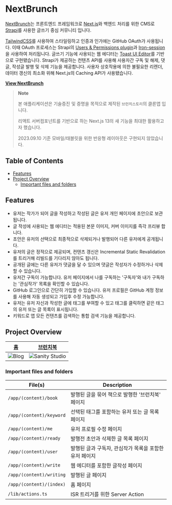 # NextBrunch

[NextBrunch](https://gonext-sam.vercel.app/)는 프론트엔드 프레임워크로 [Next.js](https://nextjs.org/)와 백엔드 처리를 위한 CMS로 [Strapi](https://strapi.io/)를 사용한 글쓰기 중심 커뮤니티 입니다.

[TailwindCSS](https://tailwindcss.com/)를 사용하여 스타일링하고 인증과 인가에는 GitHub OAuth가 사용됩니다. 이때 OAuth 프로세스는 Strapi의 [Users & Permissions plugin](https://docs.strapi.io/dev-docs/plugins/users-permissions)과 [Iron-session](https://github.com/vvo/iron-session)을 사용하여 처리됩니다. 글쓰기 기능에 사용되는 웹 에디터는 [Toast UI Editor](https://ui.toast.com/tui-editor)를 기반으로 구현됐습니다. Strapi가 제공하는 컨텐츠 API를 사용해 사용자간 구독 및 해제, 댓글, 작성글 발행 및 삭제 기능을 제공합니다. 사용자 상호작용에 의한 불필요한 리렌더, 데이터 갱신의 최소화 위해 Next.js의 Caching API가 사용됐습니다.

**[View NextBrunch](https://gonext-sam.vercel.app/)**

> **Note**
>
> 본 애플리케이션은 기술증진 및 증명을 목적으로 제작된 `브런치스토리`의 클론앱 입니다.
>
> 리액트 서버컴포넌트를 기반으로 하는 Next.js 13의 새 기능을 최대한 활용하고자 했습니다.
>
> 2023.09.10 기준 모바일/태블릿을 위한 반응형 레이아웃은 구현되지 않았습니다.

## Table of Contents

- [Features](#features)
- [Project Overview](#project-overview)
  - [Important files and folders](#important-files-and-folders)

## Features

- 유저는 작가가 되어 글을 작성하고 작성된 글은 유저 개인 페이지에 초안으로 보관됩니다.
- 글 작성에 사용되는 웹 에디터는 적용된 본문 이미지, 커버 이미지를 즉각 프리뷰 합니다.
- 초안은 유저의 선택으로 최종적으로 삭제되거나 발행되어 다른 유저에게 공개됩니다.
- 유저의 글은 정적으로 제공되며, 컨텐츠 갱신은 Incremental Static Revalidation를 트리거해 리빌드를 기다리지 않아도 됩니다.
- 공개된 글에는 다른 유저가 댓글을 달 수 있으며 댓글은 작성자가 수정하거나 삭제할 수 있습니다.
- 유저간 구독이 가능합니다. 유저 페이지에서 나를 구독하는 '구독자'와 내가 구독하는 '관심작가' 목록을 확인할 수 있습니다.
- GitHub 로그인으로 간단히 가입할 수 있습니다. 유저 프로필은 GitHub 계정 정보를 사용해 자동 생성되고 가입후 수정 가능합니다.
- 유저는 유저 자신과 작성한 글에 태그를 부여할 수 있고 태그를 클릭하면 같은 태그의 유저 또는 글 목록이 표시됩니다.
- 키워드로 앱 모든 컨텐츠를 검색하는 통합 검색 기능을 제공합니다.

## Project Overview

| [홈](https://nextjs-blog.sanity.build)                                                                            | [브런치북](https://nextjs-blog.sanity.build/studio)                                                                        |
| ----------------------------------------------------------------------------------------------------------------- | -------------------------------------------------------------------------------------------------------------------------- |
| ![Blog](https://github.com/sanity-io/nextjs-blog-cms-sanity-v3/assets/81981/adc1a90e-644e-456a-b630-ac44e4636e24) | ![Sanity Studio](https://github.com/sanity-io/nextjs-blog-cms-sanity-v3/assets/81981/93a39af1-a806-45ca-8648-0cc7e2295eea) |

### Important files and folders

| File(s)                  | Description                                            |
| ------------------------ | ------------------------------------------------------ |
| `/app/(content)/book`    | 발행된 글을 묶어 책으로 발행한 '브런치북' 페이지       |
| `/app/(content)/keyword` | 선택된 태그를 포함하는 유저 또는 글 목록 페이지        |
| `/app/(content)/me`      | 유저 프로필 수정 페이지                                |
| `/app/(content)/ready`   | 발행전 초안과 삭제한 글 목록 페이지                    |
| `/app/(content)/user`    | 발행된 글과 구독자, 관심작가 목록을 포함한 유저 페이지 |
| `/app/(content)/write`   | 웹 에디터를 포함한 글작성 페이지                       |
| `/app/(content)/writing` | 발행된 글 페이지                                       |
| `/app/(content)/(index)` | 홈 페이지                                              |
| `/lib/actions.ts`        | ISR 트리거를 위한 Server Action                        |
